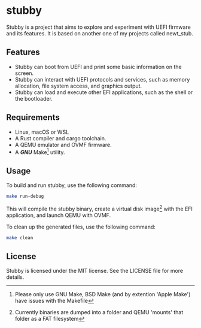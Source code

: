 # stubby

Stubby is a project that aims to explore and experiment with UEFI firmware and its features. It is based on another one of my projects called newt_stub.

## Features

- Stubby can boot from UEFI and print some basic information on the screen.
- Stubby can interact with UEFI protocols and services, such as memory allocation, file system access, and graphics output.
- Stubby can load and execute other EFI applications, such as the shell or the bootloader.

## Requirements

- Linux, macOS or WSL
- A Rust compiler and cargo toolchain.
- A QEMU emulator and OVMF firmware.
- A ***GNU*** Make[^note2] utility.

## Usage

To build and run stubby, use the following command:

```bash
make run-debug
```

This will compile the stubby binary, create a virtual disk image[^note1] with the EFI application, and launch QEMU with OVMF.

To clean up the generated files, use the following command:

```bash
make clean
```

## License

Stubby is licensed under the MIT license. See the LICENSE file for more details.

[^note1]: Currently binaries are dumped into a folder and QEMU 'mounts' that folder as a FAT filesystem
[^note2]: Please only use GNU Make, BSD Make (and by extention 'Apple Make') have issues with the Makefile
